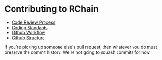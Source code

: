 # Contributing to RChain

* [Code Review Process](https://rchain.atlassian.net/wiki/spaces/DOC/pages/44040200/Code+Review+Process)
* [Coding Standards](https://rchain.atlassian.net/wiki/spaces/DOC/pages/28082177/Coding+Standards)
* [Github Workflow](https://rchain.atlassian.net/wiki/spaces/DOC/pages/44007462/Github+Fork-n-Beans+Workflow)
* [Github Structure](https://rchain.atlassian.net/wiki/spaces/DOC/pages/10616833/Github+structure)

If you're picking up someone else's pull request, then whatever you
do must preserve the commit history. We're not going to squash commits
for now.
